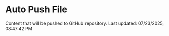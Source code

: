 # Auto Push File

Content that will be pushed to GitHub repository.
Last updated: 07/23/2025, 08:47:42 PM